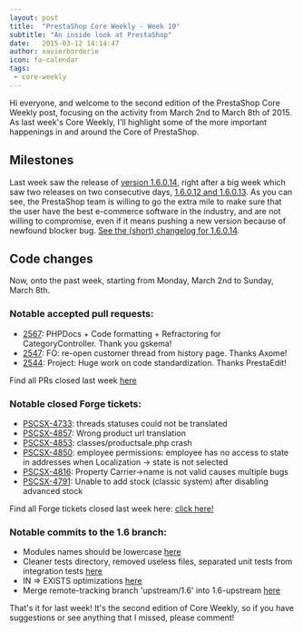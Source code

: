```yaml
---
layout: post
title:  "PrestaShop Core Weekly - Week 10"
subtitle: "An inside look at PrestaShop"
date:   2015-03-12 14:14:47
author: xavierborderie
icon: fa-calendar
tags:
 - core-weekly
---
```


Hi everyone, and welcome to the second edition of the PrestaShop Core Weekly post, focusing on the activity from March 2nd to March 8th of 2015.
As last week's Core Weekly, I'll highlight some of the more important happenings in and around the Core of PrestaShop.

## Milestones

Last week saw the release of [version 1.6.0.14](https://www.prestashop.com/forums/topic/423651-new-release-prestashop-16014/), right after a big week which saw two releases on two consecutive days, [1.6.0.12 and 1.6.0.13](https://www.prestashop.com/forums/topic/428304-prestashop-core-weekly-week-10/). As you can see, the PrestaShop team is willing to go the extra mile to make sure that the user have the best e-commerce software in the industry, and are not willing to compromise, even if it means pushing a new version because of newfound blocker bug.
[See the (short) changelog for 1.6.0.14](https://www.prestashop.com/en/developers-versions/changelog/1.6.0.14).

## Code changes

Now, onto the past week, starting from Monday, March 2nd to Sunday, March 8th.

### Notable accepted pull requests:

* [2567](https://github.com/PrestaShop/PrestaShop/pull/2567): PHPDocs + Code formatting + Refractoring for CategoryController. Thank you gskema!
* [2547](https://github.com/PrestaShop/PrestaShop/pull/2547): FO: re-open customer thread from history page. Thanks Axome!
* [2544](https://github.com/PrestaShop/PrestaShop/pull/2544): Project: Huge work on code standardization. Thanks PrestaEdit!

Find all PRs closed last week [here](https://github.com/PrestaShop/PrestaShop/pulls?q=is%3Apr+merged%3A%3E2015-03-02+is%3Aclosed)

### Notable closed Forge tickets:

* [PSCSX-4733](http://forge.prestashop.com/browse/PSCSX-4733): threads statuses could not be translated
* [PSCSX-4857](http://forge.prestashop.com/browse/PSCSX-4857): Wrong product url translation
* [PSCSX-4853](http://forge.prestashop.com/browse/PSCSX-4853): classes/productsale.php crash
* [PSCSX-4850](http://forge.prestashop.com/browse/PSCSX-4850): employee permissions: employee has no access to state in addresses when Localization -> state is not selected
* [PSCSX-4816](http://forge.prestashop.com/browse/PSCSX-4816): Property Carrier->name is not valid causes multiple bugs
* [PSCSX-4791](http://forge.prestashop.com/browse/PSCSX-4791): Unable to add stock (classic system) after disabling advanced stock

Find all Forge tickets closed last week here: [click here!](http://forge.prestashop.com/browse/PSCSX-4775?jql=project%20%3D%20PSCSX%20AND%20status%20in%20%28Resolved%2C%20Closed%29%20AND%20resolution%20in%20%28Fixed%2C%20Done%29%20AND%20resolved%20%3E%3D%202015-03-02%20AND%20resolved%20%3C%3D%202015-03-08%20ORDER%20BY%20updated%20DESC)

### Notable commits to the 1.6 branch:

* Modules names should be lowercase [here](https://github.com/PrestaShop/PrestaShop/commit/e501e7fecb8d7f1fe621458665faf544d9fe9108)
* Cleaner tests directory, removed useless files, separated unit tests from integration tests [here](https://github.com/PrestaShop/PrestaShop/commit/c04c8aeec1a779b07dd4fde42366c3085124e79b)
* IN => EXISTS optimizations [here](https://github.com/PrestaShop/PrestaShop/commit/c55f7dfa5303dd485aab8bcb82494667a2591c4e)
* Merge remote-tracking branch 'upstream/1.6' into 1.6-upstream [here](https://github.com/PrestaShop/PrestaShop/commit/de73e84bff780a125038070454c3198c1621670f)

That's it for last week!
It's the second edition of Core Weekly, so if you have suggestions or see anything that I missed, please comment!

